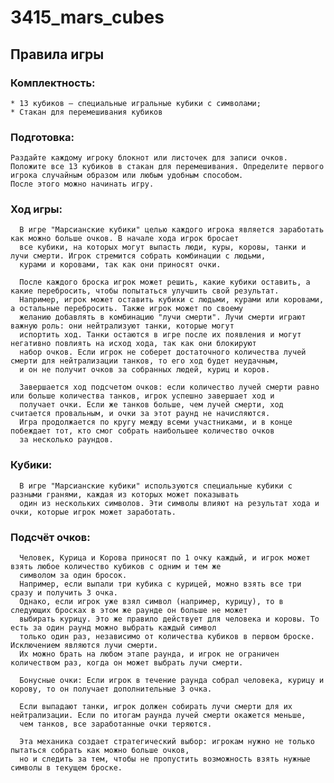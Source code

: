 # 3415_mars_cubes
## Правила игры
### Комплектность:
    * 13 кубиков — специальные игральные кубики с символами;
    * Стакан для перемешивания кубиков

### Подготовка:
    Раздайте каждому игроку блокнот или листочек для записи очков.
    Положите все 13 кубиков в стакан для перемешивания. Определите первого игрока случайным образом или любым удобным способом. 
    После этого можно начинать игру.

### Ход игры:
      В игре "Марсианские кубики" целью каждого игрока является заработать как можно больше очков. В начале хода игрок бросает
      все кубики, на которых могут выпасть люди, куры, коровы, танки и лучи смерти. Игрок стремится собрать комбинации с людьми,
      курами и коровами, так как они приносят очки. 
      
      После каждого броска игрок может решить, какие кубики оставить, а какие перебросить, чтобы попытаться улучшить свой результат.
      Например, игрок может оставить кубики с людьми, курами или коровами, а остальные перебросить. Также игрок может по своему 
      желанию добавлять в комбинацию "лучи смерти". Лучи смерти играют важную роль: они нейтрализуют танки, которые могут 
      испортить ход. Танки остаются в игре после их появления и могут негативно повлиять на исход хода, так как они блокируют 
      набор очков. Если игрок не соберет достаточного количества лучей смерти для нейтрализации танков, то его ход будет неудачным,
      и он не получит очков за собранных людей, куриц и коров. 
      
      Завершается ход подсчетом очков: если количество лучей смерти равно или больше количества танков, игрок успешно завершает ход и 
      получает очки. Если же танков больше, чем лучей смерти, ход считается провальным, и очки за этот раунд не начисляются.
      Игра продолжается по кругу между всеми участниками, и в конце побеждает тот, кто смог собрать наибольшее количество очков
      за несколько раундов.

### Кубики:
      В игре "Марсианские кубики" используются специальные кубики с разными гранями, каждая из которых может показывать
      один из нескольких символов. Эти символы влияют на результат хода и очки, которые игрок может заработать.

### Подсчёт очков:
      Человек, Курица и Корова приносят по 1 очку каждый, и игрок может взять любое количество кубиков с одним и тем же
      символом за один бросок.
      Например, если выпали три кубика с курицей, можно взять все три сразу и получить 3 очка.
      Однако, если игрок уже взял символ (например, курицу), то в следующих бросках в этом же раунде он больше не может
      выбирать курицу. Это же правило действует для человека и коровы. То есть за один раунд можно выбрать каждый символ 
      только один раз, независимо от количества кубиков в первом броске. Исключением являются лучи смерти. 
      Их можно брать на любом этапе раунда, и игрок не ограничен количеством раз, когда он может выбрать лучи смерти.
      
      Бонусные очки: Если игрок в течение раунда собрал человека, курицу и корову, то он получает дополнительные 3 очка.
      
      Если выпадают танки, игрок должен собирать лучи смерти для их нейтрализации. Если по итогам раунда лучей смерти окажется меньше,
      чем танков, все заработанные очки теряются.
      
      Эта механика создает стратегический выбор: игрокам нужно не только пытаться собрать как можно больше очков,
      но и следить за тем, чтобы не пропустить возможность взять нужные символы в текущем броске.
